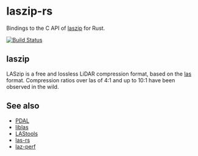 # laszip-rs

Bindings to the C API of [laszip](https://www.laszip.org/) for Rust.

[![Build Status](https://travis-ci.org/gadomski/laszip-rs.svg?branch=master)](https://travis-ci.org/gadomski/laszip-rs)

## laszip

LASzip is a free and lossless LiDAR compression format, based on the [las](https://www.asprs.org/committee-general/laser-las-file-format-exchange-activities.html) format.
Compression ratios over las of 4:1 and up to 10:1 have been observed in the wild.

## See also

- [PDAL](https://www.pdal.io/)
- [liblas](https://www.liblas.org/)
- [LAStools](https://rapidlasso.com/lastools/)
- [las-rs](https://github.com/gadomski/las-rs)
- [laz-perf](https://github.com/hobu/laz-perf)
